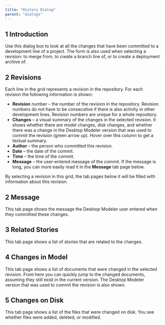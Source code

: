 ```yaml
---
title: "History Dialog"
parent: "dialogs"
---
```

## 1 Introduction

Use this dialog box to look at all the changes that have been committed to a development line of a project. The form is also used when selecting a revision: to merge from, to create a branch line of, or to create a deployment archive of.

## 2 Revisions

Each line in the grid represents a revision in the repository. For each revision the following information is shown:

*   **Revision** number – the number of the revision in the repository. Revision numbers do not have to be consecutive if there is also activity in other development lines. Revision numbers are unique for a whole repository.
*   **Changes** – a visual summary of the changes in the selected revision. It shows whether there are model changes, disk changes, and whether there was a change in the Desktop Modeler version that was used to commit the revision (green arrow up). Hover over this column to get a textual summary.
*   **Author** – the person who committed this revision.
*   **Date** – the date of the commit.
*   **Time** – the time of the commit.
*   **Message** – the user-entered message of the commit. If the message is long, you can more easily read it in the **Message** tab page below.

By selecting a revision in this grid, the tab pages below it will be filled with information about this revision.

## 2 Message

This tab page shows the message the Desktop Modeler user entered when they committed these changes.

## 3 Related Stories

This tab page shows a list of stories that are related to the changes.

## 4 Changes in Model

This tab page shows a list of documents that were changed in the selected revision. From here you can quickly jump to the changed documents, assuming they still exist in the current version. The Desktop Modeler version that was used to commit the revision is also shown.

## 5 Changes on Disk

This tab page shows a list of the files that were changed on disk. You see whether files were added, deleted, or modified.

